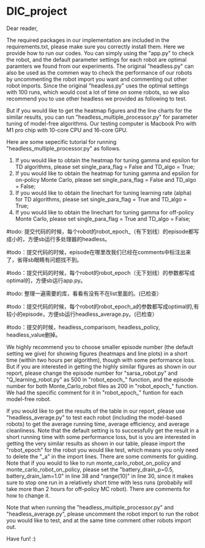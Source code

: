 # DIC_project

Dear reader,

The required packages in our implementation are included in the requirements.txt, please make sure you correctly install them. Here we provide how to run our codes. You can simply using the "app.py" to check the robot, and the default parameter settings for each robot are optimal paramters we found from our experiments. The original "headless.py" can also be used as the commen way to check the performance of our robots by uncommenting the robot import you want and commenting out other robot imports. Since the original "headless.py" uses the optimal settings with 100 runs, which would cost a lot of time on some robots, so we also recommend you to use other headless we provided as following to test.

But if you would like to get the heatmap figures and the line charts for the similar results, you can run "headless_multiple_processor.py" for parameter tuning of model-free algorithms. Our testing computer is Macbook Pro with M1 pro chip with 10-core CPU and 16-core GPU. 


Here are some sepecific tutorial for running "headless_multiple_processor.py" as follows.
1. If you would like to obtain the heatmap for tuning gamma and epsilon for TD algorithms, please set single_para_flag = False and TD_algo = True;
2. If you would like to obtain the heatmap for tuning gamma and epsilon for on-policy Monte Carlo, please set single_para_flag = False and TD_algo = False;
3. If you would like to obtain the linechart for tuning learning rate (alpha) for TD algorithms, please set single_para_flag = True and TD_algo = True;
4. If you would like to obtain the linechart for tuning gamma for off-policy Monte Carlo, please set single_para_flag = True and TD_algo = False;


#todo: 提交代码的时候，每个robot的robot_epoch_（有下划线）的episode都写成小的，方便sb运行多处理器的headless。

#todo：提交代码的时候，episode在哪里改我们已经在comments中标注出来了，省得sb眼睛有问题找不到。

#todo：提交代码的时候，每个robot的robot_epoch（无下划线）的参数都写成optimal的，方便sb运行app.py。

#todo: 整理一遍需要的库，看看有没有不在list里面的。(已检查）

#todo：提交代码的时候，每个robot的robot_epoch_a的参数都写成optimal的,有较小的episode，方便sb运行headless_average.py。(已检查）

#todo：提交的时候，headless_comparisom, headless_policy, headless_value删掉。

We highly recommend you to choose smaller episode number (the default setting we give) for showing figures (heatmaps and line plots) in a short time (within two hours per algorithm), though with some performance loss. But if you are interested in getting the highly similar figures as shown in our report, please change the episode number for "sarsa_robot.py" and "Q_learning_robot.py" as 500 in "robot_epoch_" function, and the episode number for both Monte_Carlo_robot files as 200 in "robot_epoch_" function. We had the specific comment for it in "robot_epoch_" funtion for each model-free robot.

If you would like to get the results of the table in our report, please use "headless_average.py" to test each robot (including the model-based robots) to get the average running time, average efficiency, and average cleanliness. Note that the default setting is to successfully get the result in a short running time with some performance loss, but is you are interested in getting the very similar results as shown in our table, please import the "robot_epoch" for the robot you would like test, which means you only need to delete the "\_a" in the import lines. There are some comments for guiding. Note that if you would to like to run monte_carlo_robot_on_policy and monte_carlo_robot_on_policy, please set the "battery_drain_p=0.5, battery_drain_lam=1.0" in line 38 and "range(10)" in line 30, since it makes sure to stop one run in a relatively short time with less runs (probabily will take more than 2 hours for off-policy MC robot). There are comments for how to change it. 

Note that when running the "headless_multiple_processor.py" and "headless_average.py", please uncomment the robot import to run the robot you would like to test, and at the same time comment other robots import out. 

Have fun! :)
